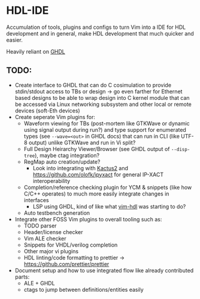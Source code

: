 # HDL-IDE

Accumulation of tools, plugins and configs to turn Vim into a IDE for HDL development and in general, make HDL development that much quicker and easier.

Heavily reliant on [GHDL](https://ghdl.readthedocs.io/en/latest/index.html)

## TODO:
- Create interface to GHDL that can do C cosimulation to provide stdin/stdout access to TBs or design -> go even farther for Ethernet based designs to be able to wrap design into C kernel module that can be accessed via Linux networking subsystem and other local or remote devices (soft-Eth devices)
- Create seperate Vim plugins for:
  + Waveform viewing for TBs (post-mortem like GTKWave or dynamic using signal output during run?) and type support for enumerated types (see `--wave=<out>` in GHDL docs) that can run in CLI (like UTF-8 output) unlike GTKWave and run in Vi split?
  + Full Design Heirarchy Viewer/Browser (see GHDL output of `--disp-tree`), maybe ctag integration?
  + RegMap auto creation/update?
    - Look into integrating with [Kactus2](http://funbase.cs.tut.fi/) and https://github.com/olofk/ipyxact for general IP-XACT interoperability
  + Completion/reference checking plugin for YCM & snippets (like how C/C++ operates) to much more easily integrate changes in interfaces
    - LSP using GHDL, kind of like what [vim-hdl](https://github.com/suoto/vim-hdl) was starting to do?
  + Auto testbench generation
- Integrate other FOSS Vim plugins to overall tooling such as:
  + TODO parser
  + Header/license checker
  + Vim ALE checker
  + Snippets for VHDL/verilog completion
  + Other major vi plugins
  + HDL linting/code formatting to prettier -> https://github.com/prettier/prettier
- Document setup and how to use integrated flow like already contributed parts:
  + ALE + GHDL
  + ctags to jump between definitions/entities easily
